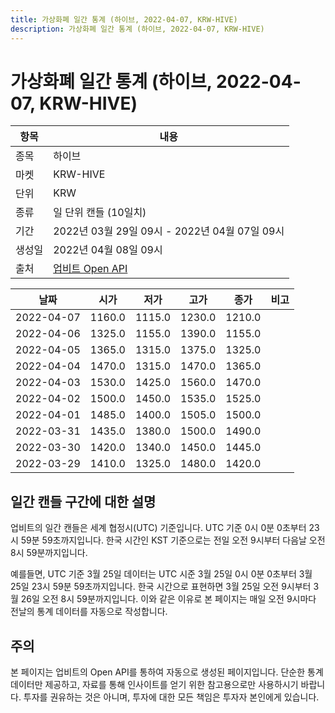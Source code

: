 ```yaml
---
title: 가상화폐 일간 통계 (하이브, 2022-04-07, KRW-HIVE)
description: 가상화폐 일간 통계 (하이브, 2022-04-07, KRW-HIVE)
---
```



가상화폐 일간 통계 (하이브, 2022-04-07, KRW-HIVE)
===

|항목|내용|
|--|--|
|종목|하이브|
|마켓|KRW-HIVE|
|단위|KRW|
|종류|일 단위 캔들 (10일치)|
|기간|2022년 03월 29일 09시 - 2022년 04월 07일 09시|
|생성일|2022년 04월 08일 09시|
|출처|[업비트 Open API](https://docs.upbit.com)|


|날짜|시가|저가|고가|종가|비고|
|--|--|--|--|--|--|
|2022-04-07|1160.0|1115.0|1230.0|1210.0|    |
|2022-04-06|1325.0|1155.0|1390.0|1155.0|    |
|2022-04-05|1365.0|1315.0|1375.0|1325.0|    |
|2022-04-04|1470.0|1315.0|1470.0|1365.0|    |
|2022-04-03|1530.0|1425.0|1560.0|1470.0|    |
|2022-04-02|1500.0|1450.0|1535.0|1525.0|    |
|2022-04-01|1485.0|1400.0|1505.0|1500.0|    |
|2022-03-31|1435.0|1380.0|1500.0|1490.0|    |
|2022-03-30|1420.0|1340.0|1450.0|1445.0|    |
|2022-03-29|1410.0|1325.0|1480.0|1420.0|    |


일간 캔들 구간에 대한 설명
---


업비트의 일간 캔들은 세계 협정시(UTC) 기준입니다. 
UTC 기준 0시 0분 0초부터 23시 59분 59초까지입니다. 
한국 시간인 KST 기준으로는 전일 오전 9시부터 다음날 오전 8시 59분까지입니다. 


예를들면, UTC 기준 3월 25일 데이터는 UTC 시준 3월 25일 0시 0분 0초부터 3월 25일 23시 59분 59초까지입니다. 
한국 시간으로 표현하면 3월 25일 오전 9시부터 3월 26일 오전 8시 59분까지입니다. 
이와 같은 이유로 본 페이지는 매일 오전 9시마다 전날의 통계 데이터를 자동으로 작성합니다. 


주의
---


본 페이지는 업비트의 Open API를 통하여 자동으로 생성된 페이지입니다. 
단순한 통계 데이터만 제공하고, 자료를 통해 인사이트를 얻기 위한 참고용으로만 사용하시기 바랍니다. 
투자를 권유하는 것은 아니며, 투자에 대한 모든 책임은 투자자 본인에게 있습니다. 
